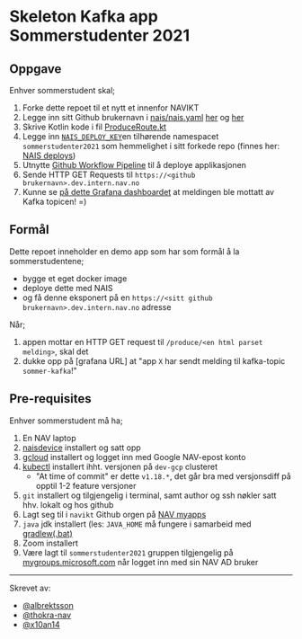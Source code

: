 # Skeleton Kafka app Sommerstudenter 2021

## Oppgave

Enhver sommerstudent skal;
1. Forke dette repoet til et nytt et innenfor NAVIKT
2. Legge inn sitt Github brukernavn i [nais/nais.yaml](nais/nais.yaml) [her](nais/nais.yaml#L4) og [her](nais/nais.yaml#L30)
3. Skrive Kotlin kode i fil [ProduceRoute.kt](src/main/kotlin/no/nav/ProduceRoute.kt#L17)
4. Legge inn [`NAIS_DEPLOY_KEY`](nais/nais.yaml#L30)en tilhørende namespacet `sommerstudenter2021` som hemmelighet i sitt forkede repo (finnes her: [NAIS deploys](https://deploy.nais.io))
5. Utnytte [Github Workflow Pipeline](.github/workflows/main.yaml) til å deploye applikasjonen
6. Sende HTTP GET Requests til `https://<github brukernavn>.dev.intern.nav.no`
7. Kunne se [på dette Grafana dashboardet](https://grafana.nais.io/d/Ke8RDTgnz/sommerstudent-daemon2021?orgId=1) at meldingen ble mottatt av Kafka topicen! =)

## Formål
Dette repoet inneholder en demo app som har som formål å la sommerstudentene;
- bygge et eget docker image
- deploye dette med NAIS
- og få denne eksponert på en `https://<sitt github brukernavn>.dev.intern.nav.no` adresse

Når;
1. appen mottar en HTTP GET request til `/produce/<en html parset melding>`, skal det 
2. dukke opp på [grafana URL] at "app `X` har sendt melding til kafka-topic `sommer-kafka`!"

## Pre-requisites

Enhver sommerstudent må ha;
1. En NAV laptop
2. [naisdevice](https://doc.nais.io/device/) installert og satt opp
3. [gcloud](https://cloud.google.com/sdk/docs/install) installert og logget inn med Google NAV-epost konto
4. [kubectl](https://kubernetes.io/docs/tasks/tools/) installert ihht. versjonen på `dev-gcp` clusteret
    - "At time of commit" er dette `v1.18.*`, det går bra med versjonsdiff på opptil 1-2 feature versjoner
5. `git` installert og tilgjengelig i terminal, samt author og ssh nøkler satt hhv. lokalt og hos github
6. Lagt seg til i `navikt` Github orgen på [NAV myapps](https://myapplications.microsoft.com/)
7. `java` jdk installert (les: `JAVA_HOME` må fungere i samarbeid med [gradlew(.bat)](gradlew)
8. Zoom installert
9. Være lagt til `sommerstudenter2021` gruppen tilgjengelig på [mygroups.microsoft.com](https://mygroups.microsoft.com) når logget inn med sin NAV AD bruker

---
Skrevet av:
- [@albrektsson](https://github.com/albrektsson)
- [@thokra-nav](https://github.com/thokra-nav)
- [@x10an14](https://github.com/x10an14)

